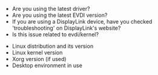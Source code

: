 <!-- Initially please make sure the problem hasn't been already addressed: -->
  * Are you using the latest driver?
    <!-- (https://www.displaylink.com/downloads/ubuntu) -->
  * Are you using the latest EVDI version?
    <!-- (https://github.com/DisplayLink/evdi/releases) -->
  * If you are using a DisplayLink device, have you checked 'troubleshooting'
    on DisplayLink's website?
    <!-- (https://support.displaylink.com/knowledgebase/topics/103927-troubleshooting-ubuntu) -->
  * Is this issue related to evdi/kernel?
    <!-- (if it is rather connected to DisplayLinkManager please take a look at support
    https://support.displaylink.com or forum https://www.displaylink.org/forum/) -->

<!-- Some information for baseline would help a lot: -->
  * Linux distribution and its version
  * Linux kernel version
  * Xorg version (if used)
  * Desktop environment in use

<!--
Please provide good title for the issue and description.
If you can give us logs they will be welcome but please don't paste long listings
as they will make it hard to read the thread, instead you can use other services
for sharing raw text like pastebin or gist.
Also anything that may help to understand the problem will be appreciated
(configuration files, screenshots, photos, video capturing the problem).

Thanks!
-->
